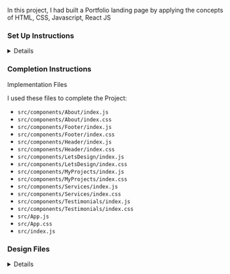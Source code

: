 In this project, I had built a Portfolio landing page by applying the concepts of HTML, CSS, Javascript, React JS

### Set Up Instructions

<details>

- Download dependencies by running `npm install`
- Start up the app using `npm start`

</details>

### Completion Instructions

<summary>Implementation Files</summary>

I used these files to complete the Project:

- `src/components/About/index.js`
- `src/components/About/index.css`
- `src/components/Footer/index.js`
- `src/components/Footer/index.css`
- `src/components/Header/index.js`
- `src/components/Header/index.css`
- `src/components/LetsDesign/index.js`
- `src/components/LetsDesign/index.css`
- `src/components/MyProjects/index.js`
- `src/components/MyProjects/index.css`
- `src/components/Services/index.js`
- `src/components/Services/index.css`
- `src/components/Testimonials/index.js`
- `src/components/Testimonials/index.css`
- `src/App.js`
- `src/App.css`
- `src/index.js`

### Design Files

<details>

    As of now, I built this page specially for desktop view and it is not responsive in mobile phones or tablets, so kindly use desktop or laptop to view the output.

</details>
